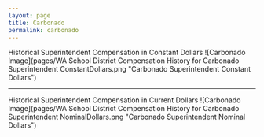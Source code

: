 ```yaml
---
layout: page
title: Carbonado
permalink: carbonado
---
```



Historical Superintendent Compensation in Constant Dollars
![Carbonado Image](pages/WA School District Compensation History for Carbonado Superintendent ConstantDollars.png "Carbonado Superintendent Constant Dollars")

___

Historical Superintendent Compensation in Current Dollars
![Carbonado Image](pages/WA School District Compensation History for Carbonado Superintendent NominalDollars.png "Carbonado Superintendent Nominal Dollars")